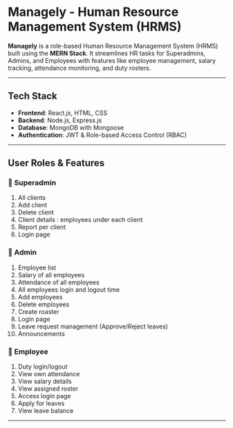 # Managely - Human Resource Management System (HRMS)

**Managely** is a role-based Human Resource Management System (HRMS) built using the **MERN Stack**. It streamlines HR tasks for Superadmins, Admins, and Employees with features like employee management, salary tracking, attendance monitoring, and duty rosters.

---

##  Tech Stack

- **Frontend**: React.js, HTML, CSS
- **Backend**: Node.js, Express.js
- **Database**: MongoDB with Mongoose
- **Authentication**: JWT & Role-based Access Control (RBAC)

---

## User Roles & Features

### 🔷 Superadmin
1. All clients
2. Add client
3. Delete client
4. Client details : employees under each client
5. Report per client
6. Login page

### 🔷 Admin
1. Employee list
2. Salary of all employees
3. Attendance of all employees
4. All employees login and logout time
5. Add employees
6. Delete employees
7. Create roaster
8. Login page
9. Leave request management (Approve/Reject leaves)
10. Announcements

### 🔷 Employee
1.  Duty login/logout
2.  View own attendance
3. View salary details
4. View assigned roster
5. Access login page
6. Apply for leaves
7. View leave balance

---



